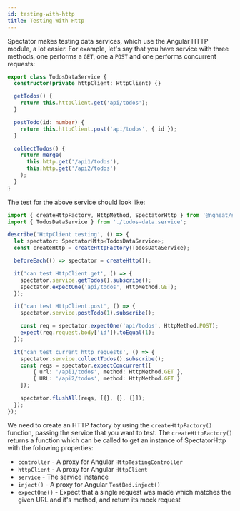```yaml
---
id: testing-with-http 
title: Testing With Http 
---
```


Spectator makes testing data services, which use the Angular HTTP module, a lot easier. For example, let's say that you have service with three methods, one performs a `GET`, one a `POST` and one performs
concurrent requests:

```ts
export class TodosDataService {
  constructor(private httpClient: HttpClient) {}

  getTodos() {
    return this.httpClient.get('api/todos');
  }

  postTodo(id: number) {
    return this.httpClient.post('api/todos', { id });
  }

  collectTodos() {
    return merge(
      this.http.get('/api1/todos'),
      this.http.get('/api2/todos')
    );
  }
}
```

The test for the above service should look like:
```ts
import { createHttpFactory, HttpMethod, SpectatorHttp } from '@ngneat/spectator';
import { TodosDataService } from './todos-data.service';

describe('HttpClient testing', () => {
  let spectator: SpectatorHttp<TodosDataService>;
  const createHttp = createHttpFactory(TodosDataService);

  beforeEach(() => spectator = createHttp());

  it('can test HttpClient.get', () => {
    spectator.service.getTodos().subscribe();
    spectator.expectOne('api/todos', HttpMethod.GET);
  });

  it('can test HttpClient.post', () => {
    spectator.service.postTodo(1).subscribe();

    const req = spectator.expectOne('api/todos', HttpMethod.POST);
    expect(req.request.body['id']).toEqual(1);
  });

  it('can test current http requests', () => {
    spectator.service.collectTodos().subscribe();
    const reqs = spectator.expectConcurrent([
        { url: '/api1/todos', method: HttpMethod.GET },
        { URL: '/api2/todos', method: HttpMethod.GET }
    ]);

    spectator.flushAll(reqs, [{}, {}, {}]);
  });
});
```
We need to create an HTTP factory by using the `createHttpFactory()` function, passing the service that you want to test. The `createHttpFactory()` returns a function which can be called to get an instance of SpectatorHttp with the following properties:
- `controller` - A proxy for Angular `HttpTestingController`
- `httpClient` - A proxy for Angular `HttpClient`
- `service` - The service instance
- `inject()` - A proxy for Angular `TestBed.inject()`
- `expectOne()` - Expect that a single request was made which matches the given URL and it's method, and return its mock request

